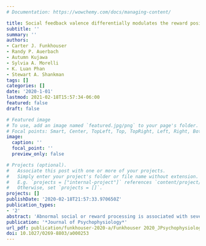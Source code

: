 ```yaml
---
# Documentation: https://wowchemy.com/docs/managing-content/

title: Social feedback valence differentially modulates the reward positivity, P300, and late positive potential
subtitle: ''
summary: ''
authors:
- Carter J. Funkhouser
- Randy P. Auerbach
- Autumn Kujawa
- Sylvia A. Morelli
- K. Luan Phan
- Stewart A. Shankman
tags: []
categories: []
date: '2020-1-01'
lastmod: 2021-02-18T15:57:34-06:00
featured: false
draft: false

# Featured image
# To use, add an image named `featured.jpg/png` to your page's folder.
# Focal points: Smart, Center, TopLeft, Top, TopRight, Left, Right, BottomLeft, Bottom, BottomRight.
image:
  caption: ''
  focal_point: ''
  preview_only: false

# Projects (optional).
#   Associate this post with one or more of your projects.
#   Simply enter your project's folder or file name without extension.
#   E.g. `projects = ["internal-project"]` references `content/project/deep-learning/index.md`.
#   Otherwise, set `projects = []`.
projects: []
publishDate: '2020-02-18T21:57:33.970650Z'
publication_types:
- '2'
abstract: 'Abnormal social or reward processing is associated with several mental disorders. Although most studies examining reward processing have focused on monetary rewards, recent research also has tested neural reactivity to social rewards (e.g., positive social feedback). However, the majority of these studies only include two feedback valences (e.g., acceptance, rejection). Yet, social evaluation is rarely binary (positive vs. negative) and people often give ‘on the fence’ or neutral evaluations of others. Processing of this type of social feedback may be ambiguous and impacted by factors such as psychopathology, self-esteem, and prior experiences of rejection. Thus, the present study probed the reward positivity (RewP), P300, and late positive potential (LPP) following acceptance, rejection, and “one the fence” [between acceptance and rejection] feedback in undergraduate students (n = 45). Results indicated that the RewP showed more positive amplitudes following acceptance compared to both rejection and “on the fence” feedback, and the RewP was larger (i.e., more positive) following rejection relative to “on the fence” feedback. In contrast, the P300 did not differ between rejection and “on the fence” feedback, and both were reduced compared to acceptance. The LPP was blunted in response to rejection relative to acceptance and “on the fence” feedback (which did not differ from each other). Exploratory analyses demonstrated that greater self-reported rejection sensitivity was associated with a reduced LPP to acceptance. Taken together, these findings suggest that the neural systems underlying the RewP, P300, and LPP may evaluate “on the fence” social feedback differently, and that individuals high on rejection sensitivity may exhibit reduced attention toward and elaborative processing of social acceptance.'
publication: '*Journal of Psychophysiology*'
url_pdf: publication/funkhouser-2020-a/Funkhouser 2020_JPsychophysiology.pdf
doi: 10.1027/0269-8803/a000253
---
```

